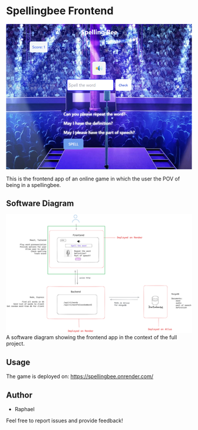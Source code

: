 # Spellingbee Frontend

![image](spellingbee.png)

This is the frontend app of an online game in which the user the POV of being in a spellingbee.

## Software Diagram
!["Software diagram](software_diagram.png)
A software diagram showing the frontend app in the context of the full project.

## Usage
The game is deployed on: https://spellingbee.onrender.com/

## Author

- Raphael

Feel free to report issues and provide feedback!